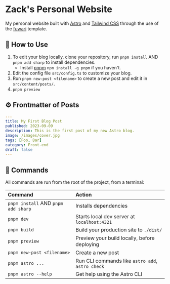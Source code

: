 # Zack's Personal Website

My personal website built with [Astro](https://astro.build) and [Tailwind CSS](https://tailwindcss.com) through the use of the [fuwari](https://github.com/saicaca/fuwari) template.

## 🚀 How to Use

1. To edit your blog locally, clone your repository, run `pnpm install` AND `pnpm add sharp` to install dependencies.
   - Install [pnpm](https://pnpm.io) `npm install -g pnpm` if you haven't.
2. Edit the config file `src/config.ts` to customize your blog.
3. Run `pnpm new-post <filename>` to create a new post and edit it in `src/content/posts/`.
4. `pnpm preview`

## ⚙️ Frontmatter of Posts

```yaml
---
title: My First Blog Post
published: 2023-09-09
description: This is the first post of my new Astro blog.
image: /images/cover.jpg
tags: [Foo, Bar]
category: Front-end
draft: false
---
```

## 🧞 Commands

All commands are run from the root of the project, from a terminal:

| Command                             | Action                                           |
| :---------------------------------- | :----------------------------------------------- |
| `pnpm install` AND `pnpm add sharp` | Installs dependencies                            |
| `pnpm dev`                          | Starts local dev server at `localhost:4321`      |
| `pnpm build`                        | Build your production site to `./dist/`          |
| `pnpm preview`                      | Preview your build locally, before deploying     |
| `pnpm new-post <filename>`          | Create a new post                                |
| `pnpm astro ...`                    | Run CLI commands like `astro add`, `astro check` |
| `pnpm astro --help`                 | Get help using the Astro CLI                     |
